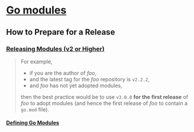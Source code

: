 # [Go modules](https://go.dev/wiki/Modules)

## How to Prepare for a Release

### [Releasing Modules (v2 or Higher)](https://go.dev/wiki/Modules#releasing-modules-v2-or-higher)

> For example,
> - if you are the author of *foo*,
> - and the latest tag for the *foo* repository is `v2.2.2`,
> - and *foo* has not yet adopted modules,
>
> then the best practice would be to use `v3.0.0` **for the first release** of *foo* to adopt modules (and hence the first release of *foo* to contain a `go.mod` file).

#### [Defining Go Modules](https://research.swtch.com/vgo-module)
